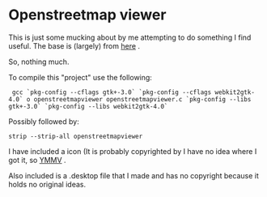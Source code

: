 # Openstreetmap viewer

This is just some mucking about by me attempting to do something I find useful. The base is (largely) from [here](https://docs.gtk.org/gtk3/getting_started.html) .

So, nothing much.

To compile this "project" use the following:

	 gcc `pkg-config --cflags gtk+-3.0` `pkg-config --cflags webkit2gtk-4.0` o openstreetmapviewer openstreetmapviewer.c `pkg-config --libs gtk+-3.0` `pkg-config --libs webkit2gtk-4.0`

Possibly followed by:

	strip --strip-all openstreetmapviewer

I have included a icon (It is probably copyrighted by I have no idea where I got it, so [YMMV](https://www.jejik.nl/jargon/html/Y/YMMV.html) .

Also included is a .desktop file that I made and has no copyright because it holds no original ideas.


